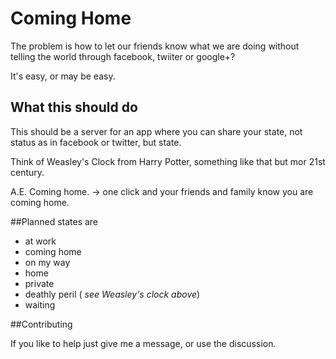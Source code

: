 # Coming Home

The problem is how to let our friends know what we are doing without telling the world through facebook, twiiter or google+?

It's easy, or may be easy.

## What this should do

This should be a server for an app where you can share your state, not status as in facebook or twitter, but state.

Think of Weasley's Clock from Harry Potter, something like that but mor 21st century.

A.E. Coming home. -> one click and your friends and family know you are coming home.

##Planned states are

- at work
- coming home
- on my way
- home
- private
- deathly peril ( *see Weasley's clock above*)
- waiting

##Contributing

If you like to help just give me a message, or use the discussion.
